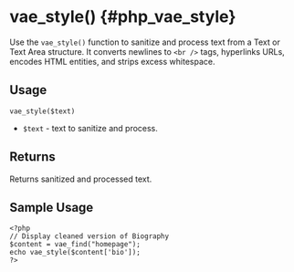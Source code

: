 # vae\_style() {#php_vae_style}

Use the `vae_style()` function to sanitize and process text from a Text
or Text Area structure. It converts newlines to `<br />` tags,
hyperlinks URLs, encodes HTML entities, and strips excess whitespace.

## Usage

`vae_style($text)`

-   `$text` - text to sanitize and process.

## Returns

Returns sanitized and processed text.

## Sample Usage

    <?php
    // Display cleaned version of Biography
    $content = vae_find("homepage");
    echo vae_style($content['bio']); 
    ?>
